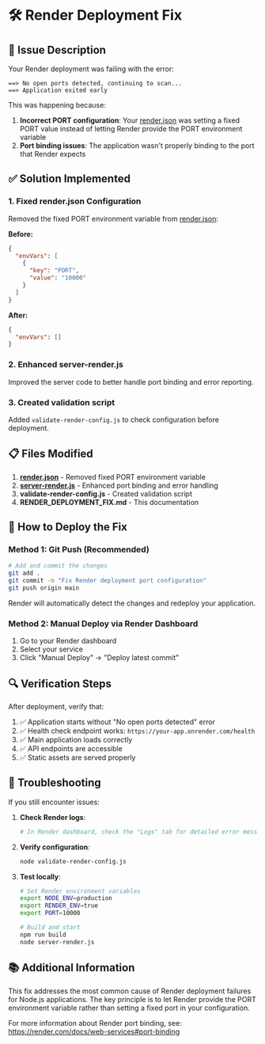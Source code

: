 # 🛠 Render Deployment Fix

## 🐛 Issue Description

Your Render deployment was failing with the error:
```
==> No open ports detected, continuing to scan...
==> Application exited early
```

This was happening because:

1. **Incorrect PORT configuration**: Your [render.json](file:///c:/Games/ValleyPreview/render.json) was setting a fixed PORT value instead of letting Render provide the PORT environment variable
2. **Port binding issues**: The application wasn't properly binding to the port that Render expects

## ✅ Solution Implemented

### 1. Fixed render.json Configuration
Removed the fixed PORT environment variable from [render.json](file:///c:/Games/ValleyPreview/render.json):

**Before:**
```json
{
  "envVars": [
    {
      "key": "PORT",
      "value": "10000"
    }
  ]
}
```

**After:**
```json
{
  "envVars": []
}
```

### 2. Enhanced server-render.js
Improved the server code to better handle port binding and error reporting.

### 3. Created validation script
Added `validate-render-config.js` to check configuration before deployment.

## 📋 Files Modified

1. **[render.json](file:///c:/Games/ValleyPreview/render.json)** - Removed fixed PORT environment variable
2. **[server-render.js](file:///c:/Games/ValleyPreview/server-render.js)** - Enhanced port binding and error handling
3. **validate-render-config.js** - Created validation script
4. **RENDER_DEPLOYMENT_FIX.md** - This documentation

## 🚀 How to Deploy the Fix

### Method 1: Git Push (Recommended)
```bash
# Add and commit the changes
git add .
git commit -m "Fix Render deployment port configuration"
git push origin main
```

Render will automatically detect the changes and redeploy your application.

### Method 2: Manual Deploy via Render Dashboard
1. Go to your Render dashboard
2. Select your service
3. Click "Manual Deploy" → "Deploy latest commit"

## 🔍 Verification Steps

After deployment, verify that:

1. ✅ Application starts without "No open ports detected" error
2. ✅ Health check endpoint works: `https://your-app.onrender.com/health`
3. ✅ Main application loads correctly
4. ✅ API endpoints are accessible
5. ✅ Static assets are served properly

## 🧪 Troubleshooting

If you still encounter issues:

1. **Check Render logs**:
   ```bash
   # In Render dashboard, check the "Logs" tab for detailed error messages
   ```

2. **Verify configuration**:
   ```bash
   node validate-render-config.js
   ```

3. **Test locally**:
   ```bash
   # Set Render environment variables
   export NODE_ENV=production
   export RENDER_ENV=true
   export PORT=10000
   
   # Build and start
   npm run build
   node server-render.js
   ```

## 📚 Additional Information

This fix addresses the most common cause of Render deployment failures for Node.js applications. The key principle is to let Render provide the PORT environment variable rather than setting a fixed port in your configuration.

For more information about Render port binding, see: https://render.com/docs/web-services#port-binding